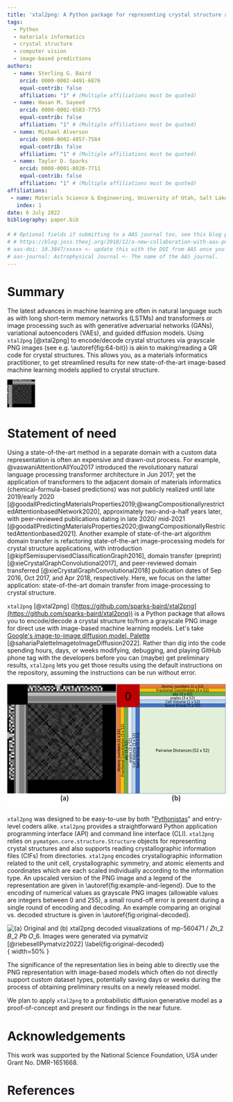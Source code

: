 ```yaml
---
title: 'xtal2png: A Python package for representing crystal structure as PNG files'
tags:
  - Python
  - materials informatics
  - crystal structure
  - computer vision
  - image-based predictions
authors:
  - name: Sterling G. Baird
    orcid: 0000-0002-4491-6876
    equal-contrib: false
    affiliation: "1" # (Multiple affiliations must be quoted)
  - name: Hasan M. Sayeed
    orcid: 0000-0002-6583-7755
    equal-contrib: false
    affiliation: "1" # (Multiple affiliations must be quoted)
  - name: Michael Alverson
    orcid: 0000-0002-4857-7584
    equal-contrib: false
    affiliation: "1" # (Multiple affiliations must be quoted)
  - name: Taylor D. Sparks
    orcid: 0000-0001-8020-7711
    equal-contrib: false
    affiliation: "1" # (Multiple affiliations must be quoted)
affiliations:
 - name: Materials Science & Engineering, University of Utah, Salt Lake City, USA
   index: 1
date: 6 July 2022
bibliography: paper.bib

# # Optional fields if submitting to a AAS journal too, see this blog post:
# # https://blog.joss.theoj.org/2018/12/a-new-collaboration-with-aas-publishing
# aas-doi: 10.3847/xxxxx <- update this with the DOI from AAS once you know it.
# aas-journal: Astrophysical Journal <- The name of the AAS journal.
---
```


# Summary

The latest advances in machine learning are often in natural language such as with long
short-term memory networks (LSTMs) and transformers or image processing such as with
generative adversarial networks (GANs), variational autoencoders (VAEs), and guided
diffusion models. Using `xtal2png` [@xtal2png] to encode/decode crystal structures via grayscale PNG images (see
e.g. \autoref{fig:64-bit}) is akin to making/reading a QR code for crystal structures.
This allows you, as a materials informatics practitioner, to get streamlined results for
new state-of-the-art image-based machine learning models applied to crystal structure.

![A real-size $64\times64$ pixel `xtal2png` representation of a crystal structure.\label{fig:64-bit}](figures/Zn8B8Pb4O24,volume=623,uid=bc2d.png)

# Statement of need

Using a state-of-the-art method in a separate domain with a custom data representation
is often an expensive and drawn-out process. For example, @vaswaniAttentionAllYou2017
introduced the revolutionary natural language processing transformer architecture in Jun
2017; yet the application of transformers to the adjacent domain of materials
informatics (chemical-formula-based predictions) was not publicly realized until late
2019/early 2020
[@goodallPredictingMaterialsProperties2019;@wangCompositionallyrestrictedAttentionbasedNetwork2020],
approximately two-and-a-half years later, with peer-reviewed publications dating in late
2020/ mid-2021
[@goodallPredictingMaterialsProperties2020;@wangCompositionallyRestrictedAttentionbased2021].
Another example of state-of-the-art algorithm domain transfer is refactoring
state-of-the-art image-processing models for crystal structure applications, with
introduction [@kipfSemisupervisedClassificationGraph2016], domain transfer (preprint)
[@xieCrystalGraphConvolutional2017], and peer-reviewed domain transferred
[@xieCrystalGraphConvolutional2018] publication dates of Sep 2016, Oct 2017, and Apr
2018, respectively. Here, we focus on the latter application: state-of-the-art domain
transfer from image-processing to crystal structure.

`xtal2png` [@xtal2png]
([https://github.com/sparks-baird/xtal2png](https://github.com/sparks-baird/xtal2png))
is a Python package that allows you to encode/decode a crystal structure to/from a
grayscale PNG image for direct use with image-based machine learning models. Let's take
[Google's image-to-image diffusion model,
Palette](https://iterative-refinement.github.io/palette/)
[@sahariaPaletteImagetoImageDiffusion2022]. Rather than dig into the code spending
hours, days, or weeks modifying, debugging, and playing GitHub phone tag with the
developers before you can (maybe) get preliminary results, `xtal2png` lets you get those
results using the default instructions on the repository, assuming the instructions can
be run without error.

![(a) upscaled example image and (b) legend of the `xtal2png` encoding.\label{fig:example-and-legend}](figures/example-and-legend.png)

`xtal2png` was designed to be easy-to-use by both
"[Pythonistas](https://en.wiktionary.org/wiki/Pythonista)" and entry-level coders alike.
`xtal2png` provides a straightforward Python application programming interface (API) and
command line interface (CLI). `xtal2png` relies on `pymatgen.core.structure.Structure`
objects for representing crystal structures and also supports reading crystallographic
information files (CIFs) from directories. `xtal2png` encodes crystallographic
information related to the unit cell, crystallographic symmetry, and atomic elements and
coordinates which are each scaled individually according to the information type. An
upscaled version of the PNG image and a legend of the representation are given in
\autoref{fig:example-and-legend}. Due to the encoding of numerical values as grayscale
PNG images (allowable values are integers between 0 and 255), a small round-off error is
present during a single round of encoding and decoding. An example comparing an original
vs. decoded structure is given in \autoref{fig:original-decoded}.

![(a) Original and (b) `xtal2png` decoded visualizations of
[`mp-560471`](https://materialsproject.org/materials/mp-560471/) / $𝑍𝑛_2 𝐵_2 𝑃𝑏
𝑂_6$. Images were generated via [`pymatviz`](https://github.com/janosh/pymatviz) [@riebesellPymatviz2022] \label{fig:original-decoded}](figures/original-decoded.png){ width=50% }

The significance of the representation lies in being able to directly use the PNG
representation with image-based models which often do not directly support custom
dataset types, potentially saving days or weeks during the process of obtaining
preliminary results on a newly released model.

We plan to apply `xtal2png` to a probabilistic diffusion generative model as a
proof-of-concept and present our findings in the near future.

<!-- ![Caption for example figure.\label{fig:example}](figure.png) -->

<!-- # Mathematics

Single dollars ($) are required for inline mathematics e.g. $f(x) = e^{\pi/x}$

Double dollars make self-standing equations:

$$\Theta(x) = \left\{\begin{array}{l}
0\textrm{ if } x < 0\cr
1\textrm{ else}
\end{array}\right.$$

You can also use plain \LaTeX for equations
\begin{equation}\label{eq:fourier}
\hat f(\omega) = \int_{-\infty}^{\infty} f(x) e^{i\omega x} dx
\end{equation}
and refer to \autoref{eq:fourier} from text. -->

<!--
# Citations
Citations to entries in paper.bib should be in
[rMarkdown](http://rmarkdown.rstudio.com/authoring_bibliographies_and_citations.html)
format.

If you want to cite a software repository URL (e.g. something on GitHub without a preferred
citation) then you can do it with the example BibTeX entry below for @fidgit.

For a quick reference, the following citation commands can be used:
- `@author:2001`  ->  "Author et al. (2001)"
- `[@author:2001]` -> "(Author et al., 2001)"
- `[@author1:2001; @author2:2001]` -> "(Author1 et al., 2001; Author2 et al., 2002)" -->

<!-- # Figures

Figures can be included like this:
![Caption for example figure.\label{fig:example}](figure.png)
and referenced from text using \autoref{fig:example}.

Figure sizes can be customized by adding an optional second parameter:
![Caption for example figure.](figure.png){ width=20% } -->

# Acknowledgements

This work was supported by the National Science Foundation, USA under Grant No. DMR-1651668.

# References
